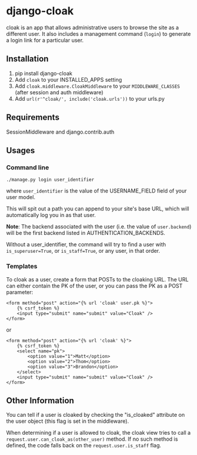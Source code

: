# django-cloak

cloak is an app that allows administrative users to browse the site as a different user. It also includes a management command (`login`) to generate a login link for a particular user.

## Installation

1. pip install django-cloak
1. Add `cloak` to your INSTALLED_APPS setting
1. Add `cloak.middleware.CloakMiddleware` to your `MIDDLEWARE_CLASSES` (after session and auth middleware)
1. Add `url(r'^cloak/', include('cloak.urls'))` to your urls.py

## Requirements

SessionMiddleware and django.contrib.auth

## Usages

### Command line

    ./manage.py login user_identifier

where `user_identifier` is the value of the USERNAME_FIELD field of your user model.

This will spit out a path you can append to your site's base URL, which will automatically log you in as that user.

**Note**: The backend associated with the user (i.e. the value of `user.backend`) will be the first backend listed in AUTHENTICATION_BACKENDS.

Without a user_identifier, the command will try to find a user with `is_superuser=True`, or `is_staff=True`, or any user, in that order.

### Templates

To cloak as a user, create a form that POSTs to the cloaking URL. The URL can either contain the PK of the user, or you can pass the PK as a POST parameter:

    <form method="post" action="{% url 'cloak' user.pk %}">
        {% csrf_token %}
        <input type="submit" name="submit" value="Cloak" />
    </form>

or

    <form method="post" action="{% url 'cloak' %}">
        {% csrf_token %}
        <select name="pk">
            <option value="1">Matt</option>
            <option value="2">Thom</option>
            <option value="3">Brandon</option>
        </select>
        <input type="submit" name="submit" value="Cloak" />
    </form>

## Other Information

You can tell if a user is cloaked by checking the "is_cloaked" attribute on the user object (this flag is set in the middleware).

When determining if a user is allowed to cloak, the cloak view tries to call a `request.user.can_cloak_as(other_user)` method. If no such method is defined, the code falls back on the `request.user.is_staff` flag.
